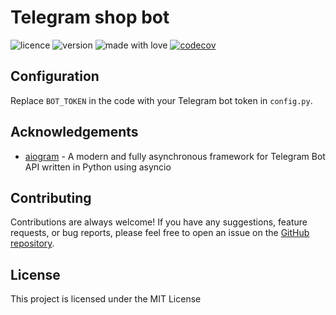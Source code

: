# Telegram shop bot
![licence](https://img.shields.io/badge/License-MIT-green.svg)
![version](https://img.shields.io/badge/Version-not_released-blue)
![made with love](https://img.shields.io/badge/Made_with-Love-red)
[![codecov](https://codecov.io/gh/anekobtw/zverskly-bot/graph/badge.svg?token=TXQWSC0UR9)](https://codecov.io/gh/anekobtw/zverskly-bot)

## Configuration
Replace `BOT_TOKEN` in the code with your Telegram bot token in `config.py`.

## Acknowledgements
 - [aiogram](https://github.com/aiogram/aiogram) - A modern and fully asynchronous framework for Telegram Bot API written in Python using asyncio 

## Contributing
Contributions are always welcome! If you have any suggestions, feature requests, or bug reports, please feel free to open an issue on the [GitHub repository](https://github.com/anekobtw/timewise).

## License
This project is licensed under the MIT License
